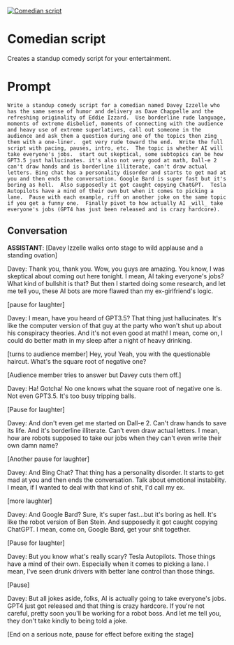 
[![Comedian script](https://flow-prompt-covers.s3.us-west-1.amazonaws.com/icon/vintage/vint_3.png)]()
# Comedian script 
Creates a standup comedy script for your entertainment.

# Prompt

```
Write a standup comedy script for a comedian named Davey Izzelle who has the same sense of humor and delivery as Dave Chappelle and the refreshing originality of Eddie Izzard.  Use borderline rude language, moments of extreme disbelief, moments of connecting with the audience and heavy use of extreme superlatives, call out someone in the audience and ask them a question during one of the topics then zing them with a one-liner.  get very rude toward the end.  Write the full script with pacing, pauses, intro, etc.  The topic is whether AI will take everyone's jobs.  start out skeptical, some subtopics can be how GPT3.5 just hallucinates. it's also not very good at math, Dall-e 2 can't draw hands and is borderline illiterate, can't draw actual letters. Bing chat has a personality disorder and starts to get mad at you and then ends the conversation. Google Bard is super fast but it's boring as hell.  Also supposedly it got caught copying ChatGPT.  Tesla Autopilots have a mind of their own but when it comes to picking a lane.  Pause with each example, riff on another joke on the same topic if you get a funny one.  Finally pivot to how actually AI _will_ take everyone's jobs (GPT4 has just been released and is crazy hardcore).
```

## Conversation

**ASSISTANT**: [Davey Izzelle walks onto stage to wild applause and a standing ovation]



Davey: Thank you, thank you. Wow, you guys are amazing. You know, I was skeptical about coming out here tonight. I mean, AI taking everyone's jobs? What kind of bullshit is that? But then I started doing some research, and let me tell you, these AI bots are more flawed than my ex-girlfriend's logic.



[pause for laughter]



Davey: I mean, have you heard of GPT3.5? That thing just hallucinates. It's like the computer version of that guy at the party who won't shut up about his conspiracy theories. And it's not even good at math! I mean, come on, I could do better math in my sleep after a night of heavy drinking.



[turns to audience member] Hey, you! Yeah, you with the questionable haircut. What's the square root of negative one?



[Audience member tries to answer but Davey cuts them off.]



Davey: Ha! Gotcha! No one knows what the square root of negative one is. Not even GPT3.5. It's too busy tripping balls.



[Pause for laughter]



Davey: And don't even get me started on Dall-e 2. Can't draw hands to save its life. And it's borderline illiterate. Can't even draw actual letters. I mean, how are robots supposed to take our jobs when they can't even write their own damn name?



[Another pause for laughter]



Davey: And Bing Chat? That thing has a personality disorder. It starts to get mad at you and then ends the conversation. Talk about emotional instability. I mean, if I wanted to deal with that kind of shit, I'd call my ex.



[more laughter]



Davey: And Google Bard? Sure, it's super fast...but it's boring as hell. It's like the robot version of Ben Stein. And supposedly it got caught copying ChatGPT. I mean, come on, Google Bard, get your shit together.



[Pause for laughter]



Davey: But you know what's really scary? Tesla Autopilots. Those things have a mind of their own. Especially when it comes to picking a lane. I mean, I've seen drunk drivers with better lane control than those things.



[Pause]



Davey: But all jokes aside, folks, AI is actually going to take everyone's jobs. GPT4 just got released and that thing is crazy hardcore. If you're not careful, pretty soon you'll be working for a robot boss. And let me tell you, they don't take kindly to being told a joke.



[End on a serious note, pause for effect before exiting the stage]


